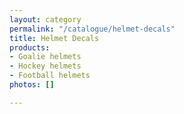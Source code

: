 ```yaml
---
layout: category
permalink: "/catalogue/helmet-decals"
title: Helmet Decals
products:
- Goalie helmets
- Hockey helmets
- Football helmets
photos: []

---
```

